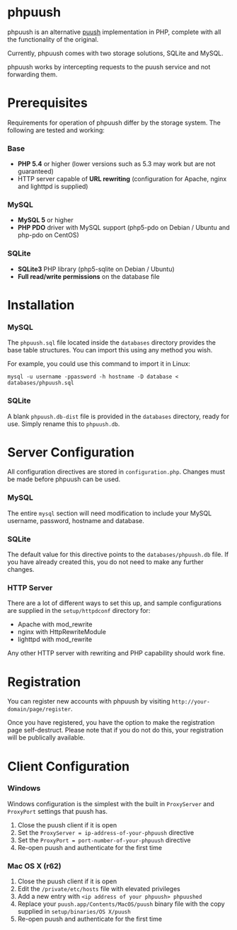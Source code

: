 # phpuush

phpuush is an alternative [puush](http://puush.me) implementation in PHP, complete with all the functionality of the original.

Currently, phpuush comes with two storage solutions, SQLite and MySQL.

phpuush works by intercepting requests to the puush service and not forwarding them.

# Prerequisites

Requirements for operation of phpuush differ by the storage system. The following are tested and working:

### Base

* **PHP 5.4** or higher (lower versions such as 5.3 may work but are not guaranteed)
* HTTP server capable of **URL rewriting** (configuration for Apache, nginx and lighttpd is supplied)

### MySQL
* **MySQL 5** or higher
* **PHP PDO** driver with MySQL support (php5-pdo on Debian / Ubuntu and php-pdo on CentOS)

### SQLite
* **SQLite3** PHP library (php5-sqlite on Debian / Ubuntu)
* **Full read/write permissions** on the database file

# Installation

### MySQL

The `phpuush.sql` file located inside the `databases` directory provides the base table structures. You can import this using any method you wish.

For example, you could use this command to import it in Linux:

`mysql -u username -ppassword -h hostname -D database < databases/phpuush.sql`

### SQLite

A blank `phpuush.db-dist` file is provided in the `databases` directory, ready for use. Simply rename this to `phpuush.db`.

# Server Configuration

All configuration directives are stored in `configuration.php`. Changes must be made before phpuush can be used.

### MySQL

The entire `mysql` section will need modification to include your MySQL username, password, hostname and database.

### SQLite

The default value for this directive points to the `databases/phpuush.db` file. If you have already created this, you do not need to make any further changes.

### HTTP Server

There are a lot of different ways to set this up, and sample configurations are supplied in the `setup/httpdconf` directory for:

* Apache with mod_rewrite
* nginx with HttpRewriteModule
* lighttpd with mod_rewrite

Any other HTTP server with rewriting and PHP capability should work fine.

# Registration

You can register new accounts with phpuush by visiting `http://your-domain/page/register`.

Once you have registered, you have the option to make the registration page self-destruct. Please note that if you do not do this, your registration will be publically available.

# Client Configuration

### Windows

Windows configuration is the simplest with the built in `ProxyServer` and `ProxyPort` settings that puush has.

1. Close the puush client if it is open
2. Set the `ProxyServer = ip-address-of-your-phpuush` directive
3. Set the `ProxyPort = port-number-of-your-phpuush` directive
4. Re-open puush and authenticate for the first time

### Mac OS X (r62)

1. Close the puush client if it is open
2. Edit the `/private/etc/hosts` file with elevated privileges
3. Add a new entry with `<ip address of your phpuush> phpuushed`
4. Replace your `puush.app/Contents/MacOS/puush` binary file with the copy supplied in `setup/binaries/OS X/puush`
5. Re-open puush and authenticate for the first time
